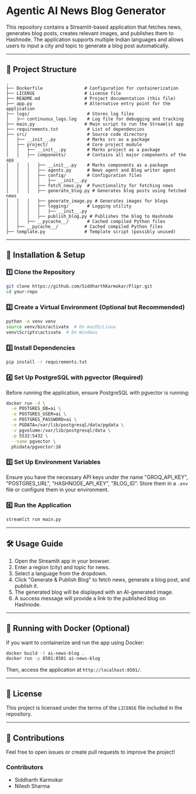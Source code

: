 # Agentic AI News Blog Generator

This repository contains a Streamlit-based application that fetches news, generates blog posts, creates relevant images, and publishes them to Hashnode. The application supports multiple Indian languages and allows users to input a city and topic to generate a blog post automatically.

---

## 📂 Project Structure

```
.
├── Dockerfile                # Configuration for containerization
├── LICENSE                   # License file
├── README.md                 # Project documentation (this file)
├── app.py                    # Alternative entry point for the application
├── logs/                      # Stores log files
│   ├── continuous_logs.log    # Log file for debugging and tracking
├── main.py                   # Main script to run the Streamlit app
├── requirements.txt           # List of dependencies
├── src/                       # Source code directory
│   ├── __init__.py            # Marks src as a package
│   ├── project/               # Core project module
│   │   ├── __init__.py        # Marks project as a package
│   │   ├── components/        # Contains all major components of the app
│   │   │   ├── __init__.py    # Marks components as a package
│   │   │   ├── agents.py      # News agent and Blog writer agent
│   │   │   ├── config/        # Configuration files
│   │   │   │   ├── __init__.py
│   │   │   ├── fetch_news.py  # Functionality for fetching news
│   │   │   ├── generate_blog.py # Generates blog posts using fetched news
│   │   │   ├── generate_image.py # Generates images for blogs
│   │   │   ├── logging/       # Logging utility
│   │   │   │   ├── __init__.py
│   │   │   ├── publish_blog.py # Publishes the blog to Hashnode
│   │   ├── __pycache__/       # Cached compiled Python files
│   ├── __pycache__/          # Cached compiled Python files
├── template.py               # Template script (possibly unused)
```

---

## 🚀 Installation & Setup

### 1️⃣ Clone the Repository
```sh
git clone https://github.com/SiddharthKarmokar/Flipr.git
cd your-repo
```

### 2️⃣ Create a Virtual Environment (Optional but Recommended)
```sh
python -m venv venv
source venv/bin/activate  # On macOS/Linux
venv\Scripts\activate  # On Windows
```

### 3️⃣ Install Dependencies
```sh
pip install -r requirements.txt
```

### 4️⃣ Set Up PostgreSQL with pgvector (Required)
Before running the application, ensure PostgreSQL with pgvector is running:
```sh
docker run -d \
  -e POSTGRES_DB=ai \
  -e POSTGRES_USER=ai \
  -e POSTGRES_PASSWORD=ai \
  -e PGDATA=/var/lib/postgresql/data/pgdata \
  -v pgvolume:/var/lib/postgresql/data \
  -p 5532:5432 \
  --name pgvector \
  phidata/pgvector:16
```

### 5️⃣ Set Up Environment Variables
Ensure you have the necessary API keys under the name "GROQ_API_KEY", "POSTGRES_URL", "HASHNODE_API_KEY", "BLOG_ID". Store them in a `.env` file or configure them in your environment.

### 6️⃣ Run the Application
```sh
streamlit run main.py
```

---

## 🛠 Usage Guide

1. Open the Streamlit app in your browser.
2. Enter a region (city) and topic for news.
3. Select a language from the dropdown.
4. Click "Generate & Publish Blog" to fetch news, generate a blog post, and publish it.
5. The generated blog will be displayed with an AI-generated image.
6. A success message will provide a link to the published blog on Hashnode.

---

## 🐳 Running with Docker (Optional)

If you want to containerize and run the app using Docker:
```sh
docker build -t ai-news-blog .
docker run -p 8501:8501 ai-news-blog
```
Then, access the application at `http://localhost:8501/`.

---

## 📜 License
This project is licensed under the terms of the `LICENSE` file included in the repository.

---

## 🤝 Contributions
Feel free to open issues or create pull requests to improve the project!

### Contributors
- Siddharth Karmokar
- Nilesh Sharma

